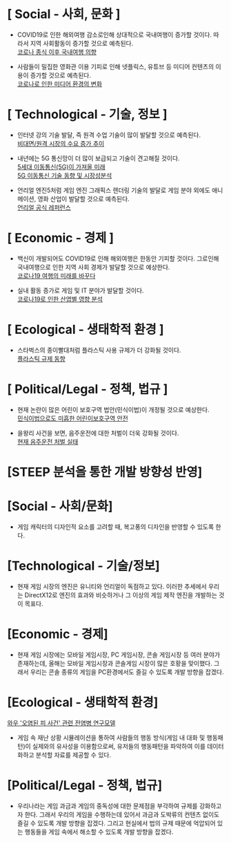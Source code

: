 [ Social - 사회, 문화 ]
=============================
- COVID19로 인한 해외여행 감소로인해 상대적으로 국내여행이 증가할 것이다.
따라서 지역 사회활동이 증가할 것으로 예측된다.  
[코로나 종식 이후 국내여행 의향](https://know.tour.go.kr/ptourknow/knowplus/kChannel/kChannelPeriod/kChannelPeriodDetail19Re.do?seq=102931)

- 사람들이 밀집한 영화관 이용 기피로 인해 넷플릭스, 유튜브 등 미디어 컨텐츠의 이용이 증가할 것으로 예측된다.  
[코로나로 인한 미디어 환경의 변화](http://www.kocca.kr/trend/vol22/sub/s11.html)


[ Technological - 기술, 정보 ]
=============================
- 인터넷 강의 기술 발달, 즉 원격 수업 기술이 많이 발달할 것으로 예측된다.  
[비대면/원격 시장의 수요 증가 추이](http://library.gri.re.kr/search/catalog/view.do?bibctrlno=97548&se=r0&ty=B&_csrf=5870111e-a822-4918-8249-729d63f93385)  

- 내년에는 5G 통신망이 더 많이 보급되고 기술이 견고해질 것이다.   
[5세대 이동통신(5G)이 가져올 미래](http://research.ibk.co.kr/research/board/industry/details/251226)  
[5G 이동통신 기술 동향 및 시장성분석](https://scienceon.kisti.re.kr/srch/selectPORSrchReport.do?cn=KOSEN000000000001004)

- 언리얼 엔진5처럼 게임 엔진 그래픽스 렌더링 기술의 발달로 게임 분야 외에도
애니메이션, 영화 산업이 발달할 것으로 예측된다.   
[언리얼 공식 레퍼런스](https://www.unrealengine.com/ko/blog/unreal-engine-wins-technical-and-engineering-emmy-for-animation-production)  


[ Economic - 경제 ]
=============================
- 백신이 개발되어도 COVID19로 인해 해외여행은 한동안 기피할 것이다.
그로인해 국내여행으로 인한 지역 사회 경제가 발달할 것으로 예상한다.  
[코로나19 여행의 미래를 바꾸다](http://library.gri.re.kr/search/catalog/view.do?bibctrlno=97464&se=r0&ty=B&_csrf=5870111e-a822-4918-8249-729d63f93385)

- 실내 활동 증가로 게임 및 IT 분야가 발달할 것이다.  
[코로나19로 인한 산엽별 영향 분석](https://assets.kpmg/content/dam/kpmg/kr/pdf/2020/kr-covid-19-industries-impact-20200327-.pdf)  


[ Ecological - 생태학적 환경 ]
=============================
- 스타벅스의 종이빨대처럼 플라스틱 사용 규제가 더 강화될 것이다.  
[플라스틱 규제 동향](https://www.konetic.or.kr/include/EUN_download.asp?str=WEBZINE.dbo.TBL_REPORT&str2=2327)  


[ Political/Legal - 정책, 법규 ]
=============================
- 현재 논란이 많은 어린이 보호구역 법안(민식이법)이 개정될 것으로 예상한다.  
[민식이법으로도 미흡한 어린이보호구역 안전](http://www.dbpia.co.kr/pdf/pdfView.do?nodeId=NODE09307377&mark=0&useDate=&bookmarkCnt=7&ipRange=N&accessgl=Y&language=ko_KR)  

- 을왕리 사건을 보면, 음주운전에 대한 처벌이 더욱 강화될 것이다.  
[현재 음주운전 처벌 실태](https://www.koti.re.kr/user/bbs/BD_selectBbs.do?q_bbsCode=1082&q_bbscttSn=20200923093205296)  

[STEEP 분석을 통한 개발 방향성 반영]
=============================
[Social - 사회/문화]
=============================
- 게임 캐릭터의 디자인적 요소를 고려할 때, 복고풍의 디자인을 반영할 수 있도록 한다.

[Technological - 기술/정보]
=============================
- 현재 게임 시장의 엔진은 유니티와 언리얼이 독점하고 있다.
  이러한 추세에서 우리는 DirectX12로 엔진의 효과와 비슷하거나 그 이상의 게임 제작 엔진을 개발하는 것이 목표다.

[Economic - 경제]
=============================
- 현재 게임 시장에는 모바일 게임시장, PC 게임시장, 콘솔 게임시장 등 여러 분야가 존재하는데,
  올해는 모바일 게임시장과 콘솔게임 시장이 많은 호황을 맞이했다. 
  그래서 우리는 콘솔 종류의 게임을 PC환경에서도 즐길 수 있도록 개발 방향을 잡겠다. 

[Ecological - 생태학적 환경]
=============================  
[와우 '오염된 피 사건' 관련 전염병 연구모델](https://journals.lww.com/epidem/Fulltext/2007/03000/Modeling_Infectious_Diseases_Dissemination_Through.15.aspx)

- 게임 속 재난 상황 시뮬레이션을 통하여 사람들의 행동 방식(게임 내 대화 및 행동패턴)이 실제와의 유사성을 이용함으로써,
  유저들의 행동패턴을 파악하여 이를 데이터화하고 분석할 자료를 제공할 수 있다. 


[Political/Legal - 정책, 법규]
=============================
- 우리나라는 게임 과금과 게임의 중독성에 대한 문제점을 부각하여 규제를 강화하고자 한다.
  그래서 우리의 게임을 수행하는데 있어서 과금과 도박류의 컨텐츠 없이도 즐길 수 있도록 개발 방향을 잡겠다.
  그리고 현실에서 법의 규제 때문에 억압되어 있는 행동들을 게임 속에서 해소할 수 있도록 개발 방향을 잡겠다.
  




